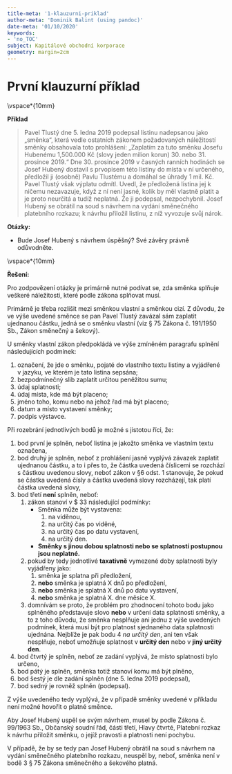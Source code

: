 ```yaml
---
title-meta: '1-klauzurni-priklad'
author-meta: 'Dominik Balint (using pandoc)'
date-meta: '01/10/2020'
keywords:
- 'no_TOC'
subject: Kapitálové obchodní korporace
geometry: margin=2cm
---
```


# První klauzurní příklad

\vspace*{10mm}

**Příklad**

>Pavel Tlustý dne 5. ledna 2019 podepsal listinu nadepsanou jako „směnka“, která vedle ostatních zákonem požadovaných náležitostí směnky obsahovala toto prohlášení: „Zaplatím za tuto směnku Josefu Hubenému 1,500.000 Kč (slovy jeden milion korun) 30. nebo 31. prosince 2019.“ Dne 30. prosince 2019 v časných ranních hodinách se Josef Hubený dostavil s prvopisem této listiny do místa v ní určeného, předložil ji (osobně) Pavlu Tlustému a domáhal se úhrady 1 mil. Kč. Pavel Tlustý však výplatu odmítl. Uvedl, že předložená listina jej k ničemu nezavazuje, když z ní není jasné, kolik by měl vlastně platit a je proto neurčitá a tudíž neplatná. Že ji podepsal, nezpochybnil. Josef Hubený se obrátil na soud s návrhem na vydání směnečného platebního rozkazu; k návrhu přiložil listinu, z níž vyvozuje svůj nárok.

**Otázky:**
- Bude Josef Hubený s návrhem úspěšný? Své závěry právně odůvodněte.

\vspace*{10mm}

**Řešení:**

Pro zodpovězení otázky je primárně nutné podívat se, zda směnka splňuje veškeré náležitosti, které podle zákona splňovat musí.

Primárně je třeba rozlišit mezi směnkou vlastní a směnkou cizí. Z důvodu, že ve výše uvedené směnce se pan Pavel Tlustý zavázal sám zaplatit ujednanou částku, jedná se o směnku vlastní (viz § 75 Zákona č. 191/1950 Sb., Zákon směnečný a šekový).

U směnky vlastní zákon předpokládá ve výše zmíněném paragrafu splnění následujících podmínek:

1. označení, že jde o směnku, pojaté do vlastního textu listiny a vyjádřené v jazyku, ve kterém je tato listina sepsána;
2. bezpodmínečný slib zaplatit určitou peněžitou sumu;
3. údaj splatnosti;
4. údaj místa, kde má být placeno;
5. jméno toho, komu nebo na jehož řad má být placeno;
6. datum a místo vystavení směnky;
7. podpis výstavce.

Při rozebrání jednotlivých bodů je možné s jistotou říci, že:

1. bod první je splněn, neboť listina je jakožto směnka ve vlastním textu označena,
2. bod druhý je splněn, neboť z prohlášení jasně vyplývá závazek zaplatit ujednanou částku, a to i přes to, že částka uvedená číslicemi se rozchází s částkou uvedenou slovy, neboť zákon v §6 odst. 1 stanovuje, že pokud se částka uvedená čísly a částka uvedená slovy rozcházejí, tak platí částka uvedená slovy,
3. bod třetí **není** splněn, neboť:
    1. zákon stanoví v $ 33 následující podmínky:
        - Směnka může být vystavena:
            1. na viděnou,
            2. na určitý čas po viděné,
            3. na určitý čas po datu vystavení,
            4. na určitý den.
        - **Směnky s jinou dobou splatnosti nebo se splatností postupnou jsou neplatné.**
    2. pokud by tedy jednotlivé **taxativně** vymezené doby splatnosti byly vyjádřeny jako:
        1. směnka je splatna při předložení,
        2. **nebo** směnka je splatná X dnů po předložení,
        3. **nebo** směnka je splatná X dnů po datu vystavení,
        4. **nebo** směnka je splatná X. dne měsíce X.
    3. domnívám se proto, že problém pro zhodnocení tohoto bodu jako splněného představuje slovo **nebo** v určení data splatnosti směnky, a to z toho důvodu, že směnka nesplňuje ani jednu z výše uvedených podmínek, která musí být pro platnost sjednaného data splatnosti ujednána. Nejblíže je pak bodu 4 *na určitý den*, ani ten však nesplňuje, neboť umožňuje splatnost v **určitý den** nebo v **jiný určitý den**.
4. bod čtvrtý je splněn, neboť ze zadání vyplývá, že místo splatnosti bylo určeno,
5. bod pátý je splněn, směnka totiž stanoví komu má být plněno,
6. bod šestý je dle zadání splněn (dne 5. ledna 2019 podepsal),
7. bod sedný je rovněž splněn (podepsal).

Z výše uvedeného tedy vyplývá, že v případě směnky uvedené v příkladu není možné hovořit o platné směnce.

Aby Josef Hubený uspěl se svým návrhem, musel by podle Zákona č. 99/1963 Sb., Občanský soudní řád, části třetí, Hlavy čtvrté, Platební rozkaz k návrhu přiložit směnku, o jejíž pravosti a platnosti není pochybu.

V případě, že by se tedy pan Josef Hubený obrátil na soud s návrhem na vydání směnečného platebního rozkazu, neuspěl by, neboť, směnka není v bodě 3 § 75 Zákona směnečného a šekového platná.
